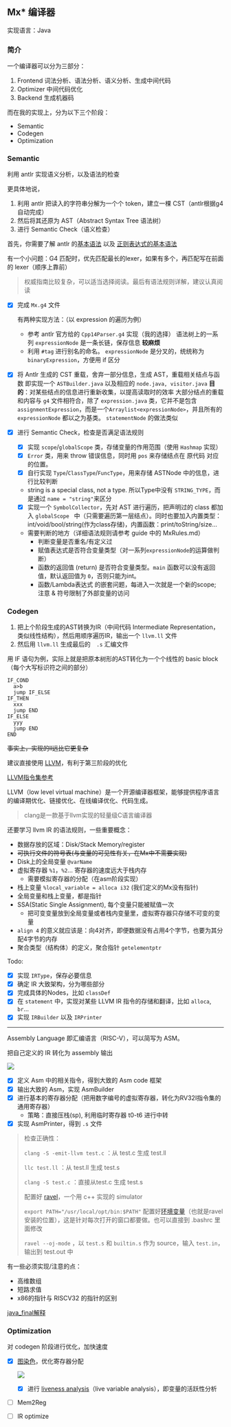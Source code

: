 ## Mx* 编译器

实现语言：Java

### 简介

一个编译器可以分为三部分：

1. Frontend
   词法分析、语法分析、语义分析、生成中间代码
2. Optimizer
   中间代码优化
3. Backend
   生成机器码

而在我的实现上，分为以下三个阶段：

- Semantic
- Codegen
- Optimization

### Semantic

利用 antlr 实现语义分析，以及语法的检查

更具体地说，

1. 利用 antlr 把读入的字符串分解为一个个 token，建立一棵 CST（antlr根据g4自动完成）
2. 然后将其还原为 AST（Abstract Syntax Tree 语法树）
3. 进行 Semantic Check（语义检查）

首先，你需要了解 antlr 的[基本语法](https://blog.csdn.net/pourtheworld/article/details/108304505?ops_request_misc=%257B%2522request%255Fid%2522%253A%2522163324419316780255290255%2522%252C%2522scm%2522%253A%252220140713.130102334.pc%255Fall.%2522%257D&request_id=163324419316780255290255&biz_id=0&utm_medium=distribute.pc_search_result.none-task-blog-2~all~first_rank_ecpm_v1~rank_v31_ecpm-2-108304505.first_rank_v2_pc_rank_v29&utm_term=g4%E5%9F%BA%E6%9C%AC%E8%AF%AD%E6%B3%95&spm=1018.2226.3001.4187) 以及 [正则表达式的基本语法](https://www.runoob.com/regexp/regexp-syntax.html)

有一个小问题：G4 匹配时，优先匹配最长的lexer，如果有多个，再匹配写在前面的 lexer（顺序上靠前）

> 权威指南比较复杂，可以适当选择阅读。最后有语法规则详解，建议认真阅读

- [x] 完成 `Mx.g4` 文件

  有两种实现方法：（以 expression 的遍历为例）

  - 参考 antlr 官方给的 `Cpp14Parser.g4` 实现（我的选择） 
    语法树上的一系列 `expressionNode` 是一条长链，保存信息 **较麻烦**
  - 利用 `#tag` 进行别名的命名。
    `expressionNode` 是分叉的，统统称为 `binaryExpression`，方便用 if 区分

- [x] 将 Antlr 生成的 CST 重载，舍弃一部分信息，生成 AST，重载相关结点与函数
  即实现一个 `ASTBuilder.java` 以及相应的 `node.java, visitor.java`
  **目的**：对某些结点的信息进行重新收集，以提高读取时的效率
  大部分结点的重载和内容与 `g4` 文件相符合，除了 `expression.java` 类，它并不是包含 `assignmentExpression`，而是一个`Arraylist<expressionNode>`，并且所有的 `expressionNode` 都以之为基类。
  `statementNode` 的做法类似

- [x] 进行 Semantic Check，检查是否满足语法规则
  - [x] 实现 `scope`/`globalScope` 类，存储变量的作用范围（使用 `Hashmap` 实现）
  - [x] `Error` 类，用来 throw 错误信息，同时用 `pos` 来存储结点在 原代码 对应的位置。
  - [x] 自行实现 `Type`/`ClassType`/`FuncType`，用来存储 ASTNode 中的信息，进行比较判断
  - string is a special class, not a type. 所以Type中没有 `STRING_TYPE`，而是通过 `name = "string"`来区分
  - [x] 实现一个 `SymbolCollector`，先对 AST 进行遍历，把声明过的 class 都加入 `globalScope `  中（只需要遍历第一层结点）。同时也要加入内置类型：int/void/bool/string(作为class存储)，内置函数：print/toString/size...
  - 需要判断的地方（详细语法规则请参考 guide 中的 MxRules.md）
    - 判断变量是否重名/有定义过
    - 赋值表达式是否符合变量类型（对一系列`expressionNode`的运算做判断）
    - 函数的返回值 (return) 是否符合变量类型。`main` 函数可以没有返回值，默认返回值为 `0`，否则只能为int。
    - 函数/Lambda表达式 的嵌套问题，每进入一次就是一个新的scope; 注意 & 符号限制了外部变量的访问

### Codegen

1. 把上个阶段生成的AST转换为IR（中间代码 Intermediate Representation，类似线性结构），然后用顺序遍历IR，输出一个 `llvm.ll` 文件
2. 然后用 `llvm.ll` 生成最后的　`.s` 汇编文件

用 IF 语句为例，实际上就是把原本树形的AST转化为一个个线性的 basic block（每个大写标识符之间的部分）

```
IF_COND
  a>b
  jump IF_ELSE
IF_THEN
  xxx
  jump END
IF_ELSE
  yyy
  jump END
END      
```

~~事实上，实现的ll远比它更复杂~~

建议直接使用 [LLVM](https://www.zhihu.com/column/c_1267851596689457152)，有利于第三阶段的优化

[LLVM指令集参考](https://blog.csdn.net/qq_37206105/article/details/115274241)

LLVM（low level virtual machine）是一个开源编译器框架，能够提供程序语言的编译期优化、链接优化、在线编译优化、代码生成。

> clang是一款基于llvm实现的轻量级C语言编译器

还要学习 llvm IR 的语法规则，一些重要概念：

- 数据存放的区域：Disk/Stack Memory/register
- ~~可执行文件的符号表(与变量的可见性有关，在Mx中不需要实现)~~
- Disk上的全局变量 `@varName`
- 虚拟寄存器 `%1`，`%2`... 寄存器的速度远大于栈内存
  - 需要模拟寄存器的分配（在asm阶段实现）
- 栈上变量 `%local_variable = alloca i32` (我们定义的Mx没有指针)
- 全局变量和栈上变量，都是指针
- SSA(Static Single Assignment), 每个变量只能被赋值一次
  - 把可变变量放到全局变量或者栈内变量里，虚拟寄存器只存储不可变的变量
- `align 4` 的意义就应该是：向4对齐，即便数据没有占用4个字节，也要为其分配4字节的内存
- 聚合类型（结构体）的定义，聚合指针 `getelementptr`

Todo:

- [x] 实现 `IRType`，保存必要信息
- [x] 确定 IR 大致架构，分为哪些部分
- [x] 完成具体的Nodes，比如 `classDef`
- [x] 在 `statement` 中，实现对某些 LLVM IR 指令的存储和翻译，比如 `alloca`, `br`...
- [x] 实现 `IRBuilder` 以及 `IRPrinter`

---

Assembly Language 即汇编语言（RISC-V），可以简写为 ASM。

把自己定义的 IR 转化为 assembly 输出

![](https://img-blog.csdnimg.cn/76b4f20b8bb447d297759f98d3434a07.png?x-oss-process=image/watermark,type_d3F5LXplbmhlaQ,shadow_50,text_Q1NETiBAQ2VybWFu,size_20,color_FFFFFF,t_70,g_se,x_16)

- [x] 定义 Asm 中的相关指令，得到大致的 Asm code 框架
- [x] 输出大致的 Asm，实现 AsmBuilder
- [x] 进行基本的寄存器分配（把用数字编号的虚拟寄存器，转化为RV32I指令集的通用寄存器）
  - 策略：直接压栈(sp), 利用临时寄存器 t0-t6 进行中转
- [x] 实现 AsmPrinter，得到 `.s` 文件

> 检查正确性：
> 
> `clang -S -emit-llvm test.c` ：从 test.c 生成 test.ll
> 
> `llc test.ll` ：从 test.ll 生成 test.s
> 
> `clang -S test.c` ：直接从test.c 生成 test.s
> 
> 配置好 [ravel](https://github.com/Yveh/ravel/tree/bd8e38e0cfd57dd6b1d108b224c1c4966485de96)，一个用 c++ 实现的 simulator
> 
> `export PATH="/usr/local/opt/bin:$PATH"` 配置好[环境变量](https://blog.csdn.net/xkx_07_10/article/details/128143925)（也就是ravel安装的位置），这是针对每次打开的窗口都要做。也可以直接到 .bashrc 里面修改
> 
> `ravel --oj-mode` ，以 `test.s` 和 `builtin.s` 作为 source，输入 `test.in`，输出到 test.out 中

有一些必须实现/注意的点：
- 高维数组
- 短路求值
- x86的指针与 RISCV32 的指针的区别

[java_final解释](https://blog.csdn.net/tuoniaoxs/article/details/125114271)

### Optimization

对 codegen 阶段进行优化，加快速度

- [x] [图染色](https://www.cnblogs.com/AANA/p/16315859.html)，优化寄存器分配
  
  ![](https://aana.oss-cn-shenzhen.aliyuncs.com/b64542425e1cdba4/graphColoringWorkflow.png)
  
  - [x] 进行 [liveness analysis](https://en.wikipedia.org/wiki/Live-variable_analysis)（live variable analysis），即变量的活跃性分析
- [ ] Mem2Reg
- [ ] IR optimize
